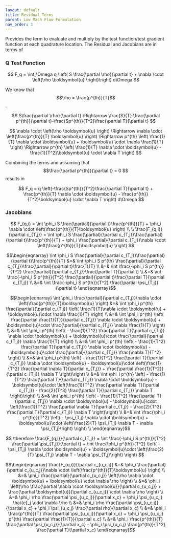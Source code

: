 ```yaml
---
layout: default
title: Residual Terms
parent: Low Mach Flow Formulation
nav_order: 3
---
```

Provides the term to evaluate and multiply by the test function/test gradient function at each quadrature location.  The Residual and Jacobians are in terms of

### Q Test Function

$$
F_q = \int_\Omega q \left( S \frac{\partial \rho}{\partial t} + \nabla \cdot \left(\rho \boldsymbol{u} \right)\right)  d\Omega
$$

We know that $$\rho = \frac{p^{th}}{T}$$.

$$
 S\frac{\partial \rho}{\partial t} \Rightarrow \frac{S}{T} \frac{\partial p^{th}}{\partial t}-\frac{Sp^{th}}{T^2}\frac{\partial T}{\partial t}
$$

$$
\nabla \cdot \left(\rho \boldsymbol{u} \right) \Rightarrow
\nabla \cdot \left(\frac{p^{th}}{T} \boldsymbol{u} \right) \Rightarrow
p^{th} \left( \frac{1}{T} \nabla \cdot \boldsymbol{u} + \boldsymbol{u} \cdot \nabla \frac{1}{T} \right) \Rightarrow
p^{th} \left( \frac{1}{T} \nabla \cdot \boldsymbol{u} - \frac{1}{T^2}\boldsymbol{u} \cdot \nabla T \right)
$$

Combining the terms and assuming that $$\frac{\partial p^{th}}{\partial t} = 0 $$ results in

$$
F_q = q \left(-\frac{Sp^{th}}{T^2}\frac{\partial T}{\partial t} + \frac{p^{th}}{T} \nabla \cdot \boldsymbol{u} - \frac{p^{th}}{T^2}\boldsymbol{u} \cdot \nabla T \right)  d\Omega
$$

### Jacobians

$$
F_{q,i} = \int \phi_i S \frac{\partial}{\partial t}\frac{p^{th}}{T} + \phi_i \nabla \cdot \left(\frac{p^{th}}{T}\boldsymbol{u} \right) \\
\\
\frac{F_{q,i}}{\partial c_{T,j}} = \int \phi_i S \frac{\partial}{\partial c_{T,j}}\frac{\partial}{\partial t}\frac{p^{th}}{T} + \phi_i \frac{\partial}{\partial c_{T,j}}\nabla \cdot \left(\frac{p^{th}}{T}\boldsymbol{u} \right)
$$

$$\begin{eqnarray}
\int \phi_i S \frac{\partial}{\partial c_{T,j}}\frac{\partial}{\partial t}\frac{p^{th}}{T} &=& \int \phi_i S p^{th} \frac{\partial}{\partial c_{T,j}}\frac{\partial}{\partial t}\frac{1}{T} \\
&=& \int \frac{-\phi_i S  p^{th}}{T^2} \frac{\partial}{\partial c_{T,j}}\frac{\partial T}{\partial t} \\
&=& \int \frac{-\phi_i S  p^{th}}{T^2} \frac{\partial}{\partial t}\frac{\partial T}{\partial c_{T,j}} \\
&=& \int \frac{-\phi_i S  p^{th}}{T^2} \frac{\partial \psi_{T,j}}{\partial t}
\end{eqnarray}$$

$$\begin{eqnarray}
\int \phi_i \frac{\partial}{\partial c_{T,j}}\nabla \cdot \left(\frac{p^{th}}{T}\boldsymbol{u} \right) 
&=& \int \phi_i p^{th} \frac{\partial}{\partial c_{T,j}} \left( \frac{1}{T}\nabla \cdot \boldsymbol{u} + \boldsymbol{u}\cdot \nabla \frac{1}{T} \right) \\
&=& \int \phi_i p^{th} \left( \frac{\partial \frac{1}{T}}{\partial c_{T,j}} \nabla \cdot \boldsymbol{u} + \boldsymbol{u}\cdot \frac{\partial}{\partial c_{T,j}} \nabla \frac{1}{T} \right) \\
&=& \int \phi_i p^{th} \left( - \frac{1}{T^2} \frac{\partial T}{\partial c_{T,j}}  \nabla \cdot \boldsymbol{u} + \boldsymbol{u}\cdot \frac{\partial}{\partial c_{T,j}} \nabla \frac{1}{T} \right) \\
&=& \int \phi_i p^{th} \left( - \frac{1}{T^2} \frac{\partial T}{\partial c_{T,j}}  \nabla \cdot \boldsymbol{u} - \boldsymbol{u}\cdot \frac{\partial}{\partial c_{T,j}} \frac{\nabla T}{T^2} \right) \\
&=& \int \phi_i p^{th} \left( - \frac{1}{T^2} \frac{\partial T}{\partial c_{T,j}}  \nabla \cdot \boldsymbol{u} - \boldsymbol{u}\cdot \left(\frac{1}{T^2} \frac{\partial \nabla T}{\partial c_{T,j}} +  \frac{\partial \frac{1}{T^2}}{\partial c_{T,j}} \nabla T \right)\right) \\
&=& \int \phi_i p^{th} \left( - \frac{1}{T^2} \frac{\partial T}{\partial c_{T,j}}  \nabla \cdot \boldsymbol{u} - \boldsymbol{u}\cdot \left(\frac{1}{T^2} \frac{\partial \nabla T}{\partial c_{T,j}} - \frac{2}{T^3}  \frac{\partial T}{\partial c_{T,j}} \nabla T \right)\right) \\
&=& \int \phi_i p^{th} \left( - \frac{1}{T^2} \frac{\partial T}{\partial c_{T,j}}  \nabla \cdot \boldsymbol{u} - \boldsymbol{u}\cdot \left(\frac{1}{T^2} \frac{\partial \nabla T}{\partial c_{T,j}} - \frac{2}{T^3}  \frac{\partial T}{\partial c_{T,j}} \nabla T \right)\right) \\
&=& \int \frac{\phi_i p^{th}}{T^2} \left( - \psi_{T,j}  \nabla \cdot \boldsymbol{u} + \boldsymbol{u}\cdot \left(\frac{2}{T} \psi_{T,j} \nabla T - \nabla \psi_{T,j}\right) \right) \\
\end{eqnarray}$$

$$
\therefore \frac{F_{q,i}}{\partial c_{T,j}} = \int \frac{-\phi_i S  p^{th}}{T^2} \frac{\partial \psi_{T,j}}{\partial t} + \int \frac{\phi_i p^{th}}{T^2} \left( - \psi_{T,j}  \nabla \cdot \boldsymbol{u} + \boldsymbol{u}\cdot \left(\frac{2}{T} \psi_{T,j} \nabla T - \nabla \psi_{T,j}\right) \right)
$$

$$\begin{eqnarray}
\frac{F_{q,i}}{\partial c_{u_c,j}}
&=& \phi_i \frac{\partial}{\partial c_{u_c,j}}\nabla \cdot \left(\frac{p^{th}}{T}\boldsymbol{u} \right) \\
&=&  \phi_i \frac{\partial}{\partial c_{u_c,j}} \left(\rho \nabla \cdot \boldsymbol{u} + \boldsymbol{u} \cdot \nabla \rho \right) \\
&=&  \phi_i \left(\rho \frac{\partial \nabla \cdot \boldsymbol{u}}{\partial c_{u_c,j}} + \frac{\partial \boldsymbol{u}}{\partial c_{u_c,j}} \cdot \nabla \rho \right) \\
&=&  \phi_i \rho \frac{\partial \psi_{u_c,j}}{\partial x_c}  + \phi_i \psi_{u_c,j} \hat{e}_j \cdot \nabla \rho \\
&=&  \phi_i \rho \frac{\partial \psi_{u_c,j}}{\partial x_c}  + \phi_i \psi_{u_c,j} \frac{\partial rho}{\partial x_c} \\
&=&  \phi_i \frac{p^{th}}{T} \frac{\partial \psi_{u_c,j}}{\partial x_c}  + \phi_i \psi_{u_c,j} p^{th} \frac{\partial \frac{1}{T}}{\partial x_c} \\
&=&  \phi_i \frac{p^{th}}{T} \frac{\partial \psi_{u_c,j}}{\partial x_c}  - \phi_i \psi_{u_c,j} \frac{p^{th}}{T^2} \frac{\partial T}{\partial x_c} 
\end{eqnarray}$$


[comment]: <> (### $$\boldsymbol{V}$$ Test Function)

[comment]: <> ($$)

[comment]: <> ( v_i \rho S \frac{u_i}{t} \Rightarrow v_i \frac{S p^{th}}{T} \frac{u_i}{t})

[comment]: <> ($$)


[comment]: <> (### Jacobians)

[comment]: <> ($$ \int_\Omega \phi g_0&#40;u, u_t, \nabla u, x, t&#41; \psi + \phi {\vec g}_1&#40;u, u_t, \nabla u, x, t&#41; \nabla \psi + \nabla\phi \cdot {\vec g}_2&#40;u, u_t, \nabla u, x, t&#41; \psi + \nabla\phi \cdot {\overleftrightarrow g}_3&#40;u, u_t, \nabla u, x, t&#41; \cdot \nabla \psi $$)

[comment]: <> (### $$ q - \boldsymbol{u} $$:)

[comment]: <> ($$  g_o = - \frac{p^{th}}{T^2}\nabla T $$)

[comment]: <> ($$  \boldsymbol{g_1} = - \frac{p^{th}}{T^2}\nabla T $$)
